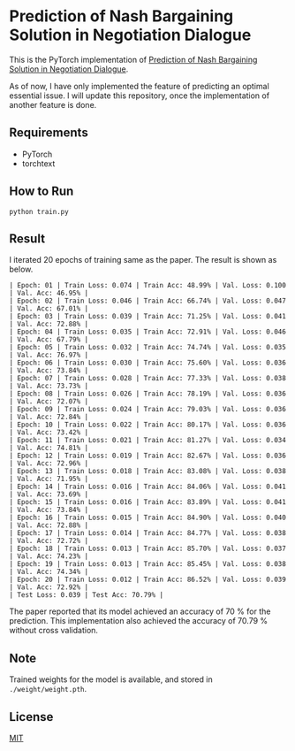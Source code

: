 Prediction of Nash Bargaining Solution in Negotiation Dialogue
===

This is the PyTorch implementation of [Prediction of Nash Bargaining Solution in Negotiation Dialogue](https://link.springer.com/chapter/10.1007/978-3-319-97304-3_60).

As of now, I have only implemented the feature of predicting an optimal essential issue. I will update this repository, once the implementation of another feature is done.

## Requirements
* PyTorch
* torchtext

## How to Run
`python train.py`

## Result
I iterated 20 epochs of training same as the paper. The result is shown as below.

```
| Epoch: 01 | Train Loss: 0.074 | Train Acc: 48.99% | Val. Loss: 0.100 | Val. Acc: 46.95% |
| Epoch: 02 | Train Loss: 0.046 | Train Acc: 66.74% | Val. Loss: 0.047 | Val. Acc: 67.01% |
| Epoch: 03 | Train Loss: 0.039 | Train Acc: 71.25% | Val. Loss: 0.041 | Val. Acc: 72.88% |
| Epoch: 04 | Train Loss: 0.035 | Train Acc: 72.91% | Val. Loss: 0.046 | Val. Acc: 67.79% |
| Epoch: 05 | Train Loss: 0.032 | Train Acc: 74.74% | Val. Loss: 0.035 | Val. Acc: 76.97% |
| Epoch: 06 | Train Loss: 0.030 | Train Acc: 75.60% | Val. Loss: 0.036 | Val. Acc: 73.84% |
| Epoch: 07 | Train Loss: 0.028 | Train Acc: 77.33% | Val. Loss: 0.038 | Val. Acc: 73.73% |
| Epoch: 08 | Train Loss: 0.026 | Train Acc: 78.19% | Val. Loss: 0.036 | Val. Acc: 72.07% |
| Epoch: 09 | Train Loss: 0.024 | Train Acc: 79.03% | Val. Loss: 0.036 | Val. Acc: 72.84% |
| Epoch: 10 | Train Loss: 0.022 | Train Acc: 80.17% | Val. Loss: 0.036 | Val. Acc: 73.42% |
| Epoch: 11 | Train Loss: 0.021 | Train Acc: 81.27% | Val. Loss: 0.034 | Val. Acc: 74.81% |
| Epoch: 12 | Train Loss: 0.019 | Train Acc: 82.67% | Val. Loss: 0.036 | Val. Acc: 72.96% |
| Epoch: 13 | Train Loss: 0.018 | Train Acc: 83.08% | Val. Loss: 0.038 | Val. Acc: 71.95% |
| Epoch: 14 | Train Loss: 0.016 | Train Acc: 84.06% | Val. Loss: 0.041 | Val. Acc: 73.69% |
| Epoch: 15 | Train Loss: 0.016 | Train Acc: 83.89% | Val. Loss: 0.041 | Val. Acc: 73.84% |
| Epoch: 16 | Train Loss: 0.015 | Train Acc: 84.90% | Val. Loss: 0.040 | Val. Acc: 72.88% |
| Epoch: 17 | Train Loss: 0.014 | Train Acc: 84.77% | Val. Loss: 0.038 | Val. Acc: 72.72% |
| Epoch: 18 | Train Loss: 0.013 | Train Acc: 85.70% | Val. Loss: 0.037 | Val. Acc: 74.23% |
| Epoch: 19 | Train Loss: 0.013 | Train Acc: 85.45% | Val. Loss: 0.038 | Val. Acc: 74.34% |
| Epoch: 20 | Train Loss: 0.012 | Train Acc: 86.52% | Val. Loss: 0.039 | Val. Acc: 72.92% |
| Test Loss: 0.039 | Test Acc: 70.79% |
```

The paper reported that its model achieved an accuracy of 70 % for the prediction. This implementation also achieved the accuracy of 70.79 % without cross validation.

## Note
Trained weights for the model is available, and stored in `./weight/weight.pth`.

## License
[MIT](./LICENSE)